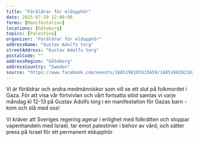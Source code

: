 ```yaml
---
title: "Föräldrar för eldupphör"
date: 2025-07-29 12:00:00
forms: [Manifestation]
locations: [Göteborg]
topics: [Palestina]
organizer: "Föräldrar för eldupphör"
addressName: "Gustav Adolfs torg"
streetAddress: "Gustav Adolfs torg"
postalCode: ""
addressRegion: "Göteborg"
addressCountry: "Sweden"
source: "https://www.facebook.com/events/1685198185515659/1685198202182324/"
---
```

Vi är föräldrar och andra medmänniskor som vill se ett slut på folkmordet i Gaza. För att visa vår förtvivlan och vårt fortsatta stöd samlas vi varje måndag kl 12-13 på Gustav Adolfs torg i en manifestation för Gazas barn - kom och stå med oss!

Vi kräver att Sveriges regering agerar i enlighet med folkrätten och stoppar vapenhandeln med Israel, tar emot palestinier i behov av vård, och sätter press på Israel för ett permanent eldupphör